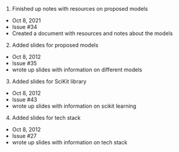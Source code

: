 1. Finished up notes with resources on proposed models
  - Oct 8, 2021
  - Issue #34
  - Created a document with resources and notes about the models
  

2. Added slides for proposed models
  - Oct 8, 2012
  - Issue #35
  - wrote up slides with information on different models


3. Added slides for SciKit library
  - Oct 8, 2012
  - Issue #43
  - wrote up slides with information on scikit learning



4. Added slides for tech stack
  - Oct 8, 2012
  - Issue #27
  - wrote up slides with information on tech stack





